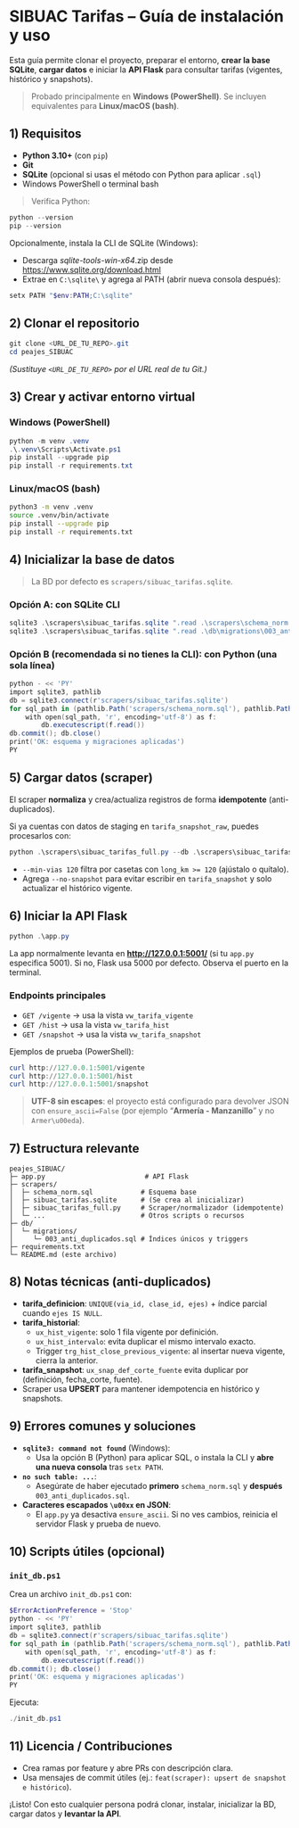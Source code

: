 # SIBUAC Tarifas – Guía de instalación y uso

Esta guía permite clonar el proyecto, preparar el entorno, **crear la base SQLite**, **cargar datos** e iniciar la **API Flask** para consultar tarifas (vigentes, histórico y snapshots).

> Probado principalmente en **Windows (PowerShell)**. Se incluyen equivalentes para **Linux/macOS (bash)**.

## 1) Requisitos

- **Python 3.10+** (con `pip`)
- **Git**
- **SQLite** (opcional si usas el método con Python para aplicar `.sql`)
- Windows PowerShell o terminal bash

> Verifica Python:
```powershell
python --version
pip --version
```

Opcionalmente, instala la CLI de SQLite (Windows):
- Descarga *sqlite-tools-win-x64*.zip desde https://www.sqlite.org/download.html
- Extrae en `C:\sqlite\` y agrega al PATH (abrir nueva consola después):
```powershell
setx PATH "$env:PATH;C:\sqlite"
```

## 2) Clonar el repositorio

```powershell
git clone <URL_DE_TU_REPO>.git
cd peajes_SIBUAC
```

*(Sustituye `<URL_DE_TU_REPO>` por el URL real de tu Git.)*

## 3) Crear y activar entorno virtual

### Windows (PowerShell)
```powershell
python -m venv .venv
.\.venv\Scripts\Activate.ps1
pip install --upgrade pip
pip install -r requirements.txt
```

### Linux/macOS (bash)
```bash
python3 -m venv .venv
source .venv/bin/activate
pip install --upgrade pip
pip install -r requirements.txt
```

## 4) Inicializar la base de datos

> La BD por defecto es `scrapers/sibuac_tarifas.sqlite`.

### Opción A: con SQLite CLI
```powershell
sqlite3 .\scrapers\sibuac_tarifas.sqlite ".read .\scrapers\schema_norm.sql"
sqlite3 .\scrapers\sibuac_tarifas.sqlite ".read .\db\migrations\003_anti_duplicados.sql"
```

### Opción B (recomendada si no tienes la CLI): con Python (una sola línea)
```powershell
python - << 'PY'
import sqlite3, pathlib
db = sqlite3.connect(r'scrapers/sibuac_tarifas.sqlite')
for sql_path in (pathlib.Path('scrapers/schema_norm.sql'), pathlib.Path('db/migrations/003_anti_duplicados.sql')):
    with open(sql_path, 'r', encoding='utf-8') as f:
        db.executescript(f.read())
db.commit(); db.close()
print('OK: esquema y migraciones aplicadas')
PY
```

## 5) Cargar datos (scraper)

El scraper **normaliza** y crea/actualiza registros de forma **idempotente** (anti-duplicados).

Si ya cuentas con datos de staging en `tarifa_snapshot_raw`, puedes procesarlos con:

```powershell
python .\scrapers\sibuac_tarifas_full.py --db .\scrapers\sibuac_tarifas.sqlite --min-vias 120 --from-raw
```

- `--min-vias 120` filtra por casetas con `long_km >= 120` (ajústalo o quítalo).
- Agrega `--no-snapshot` para evitar escribir en `tarifa_snapshot` y solo actualizar el histórico vigente.

## 6) Iniciar la API Flask

```powershell
python .\app.py
```

La app normalmente levanta en **http://127.0.0.1:5001/** (si tu `app.py` especifica 5001). Si no, Flask usa 5000 por defecto. Observa el puerto en la terminal.

### Endpoints principales
- `GET /vigente` → usa la vista `vw_tarifa_vigente`
- `GET /hist` → usa la vista `vw_tarifa_hist`
- `GET /snapshot` → usa la vista `vw_tarifa_snapshot`

Ejemplos de prueba (PowerShell):
```powershell
curl http://127.0.0.1:5001/vigente
curl http://127.0.0.1:5001/hist
curl http://127.0.0.1:5001/snapshot
```

> **UTF-8 sin escapes**: el proyecto está configurado para devolver JSON con `ensure_ascii=False` (por ejemplo “**Armería - Manzanillo**” y no `Armer\u00eda`).

## 7) Estructura relevante

```
peajes_SIBUAC/
├─ app.py                         # API Flask
├─ scrapers/
│  ├─ schema_norm.sql            # Esquema base
│  ├─ sibuac_tarifas.sqlite      # (Se crea al inicializar)
│  ├─ sibuac_tarifas_full.py     # Scraper/normalizador (idempotente)
│  └─ ...                        # Otros scripts o recursos
├─ db/
│  └─ migrations/
│     └─ 003_anti_duplicados.sql # Índices únicos y triggers
├─ requirements.txt
└─ README.md (este archivo)
```

## 8) Notas técnicas (anti-duplicados)

- **tarifa_definicion**: `UNIQUE(via_id, clase_id, ejes)` + índice parcial cuando `ejes IS NULL`.
- **tarifa_historial**:
  - `ux_hist_vigente`: solo 1 fila vigente por definición.
  - `ux_hist_intervalo`: evita duplicar el mismo intervalo exacto.
  - Trigger `trg_hist_close_previous_vigente`: al insertar nueva vigente, cierra la anterior.
- **tarifa_snapshot**: `ux_snap_def_corte_fuente` evita duplicar por (definición, fecha_corte, fuente).
- Scraper usa **UPSERT** para mantener idempotencia en histórico y snapshots.

## 9) Errores comunes y soluciones

- **`sqlite3: command not found`** (Windows):
  - Usa la opción B (Python) para aplicar SQL, o instala la CLI y **abre una nueva consola** tras `setx PATH`.
- **`no such table: ...`**:
  - Asegúrate de haber ejecutado **primero** `schema_norm.sql` y **después** `003_anti_duplicados.sql`.
- **Caracteres escapados `\u00xx` en JSON**:
  - El `app.py` ya desactiva `ensure_ascii`. Si no ves cambios, reinicia el servidor Flask y prueba de nuevo.

## 10) Scripts útiles (opcional)

### `init_db.ps1`
Crea un archivo `init_db.ps1` con:
```powershell
$ErrorActionPreference = 'Stop'
python - << 'PY'
import sqlite3, pathlib
db = sqlite3.connect(r'scrapers/sibuac_tarifas.sqlite')
for sql_path in (pathlib.Path('scrapers/schema_norm.sql'), pathlib.Path('db/migrations/003_anti_duplicados.sql')):
    with open(sql_path, 'r', encoding='utf-8') as f:
        db.executescript(f.read())
db.commit(); db.close()
print('OK: esquema y migraciones aplicadas')
PY
```

Ejecuta:
```powershell
./init_db.ps1
```

## 11) Licencia / Contribuciones

- Crea ramas por feature y abre PRs con descripción clara.
- Usa mensajes de commit útiles (ej.: `feat(scraper): upsert de snapshot e histórico`).

¡Listo! Con esto cualquier persona podrá clonar, instalar, inicializar la BD, cargar datos y **levantar la API**.
